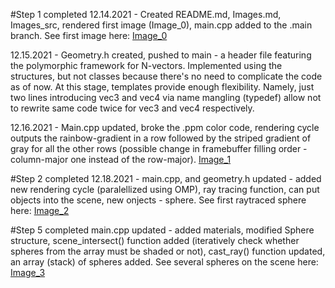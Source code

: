 #Step 1 completed
12.14.2021 - Created README.md, Images.md, Images_src, rendered first image (Image_0), main.cpp added to the .main branch. 
See first image here:
[Image_0](https://github.com/majkong14/Raytracer/blob/main/Images/Image_0.jpeg) 

12.15.2021 - Geometry.h created, pushed to main - a header file featuring the polymorphic framework for N-vectors. 
Implemented using the structures, but not classes because there's no need to complicate the code as of now. At this stage, 
templates provide enough flexibility. Namely, just two lines introducing vec3 and vec4 via name mangling (typedef) allow 
not to rewrite same code twice for vec3 and vec4 respectively.

12.16.2021 - Main.cpp updated, broke the .ppm color code, rendering cycle outputs the rainbow-gradient in a row followed by
the striped gradient of gray for all the other rows (possible change in framebuffer filling order - column-major one instead 
of the row-major).
[Image_1](https://github.com/majkong14/Raytracer/blob/main/Images/Image_1.jpeg)

#Step 2 completed
12.18.2021 - main.cpp, and geometry.h updated - added new rendering cycle (paralellized using OMP), ray tracing function, can 
put objects into the scene, new onjects - sphere. 
See first raytraced sphere here:
[Image_2](https://github.com/majkong14/Raytracer/blob/main/Images/Image_2.jpeg)

#Step 5 completed
main.cpp updated - added materials, modified Sphere structure, scene_intersect() function added (iteratively check whether 
spheres from the array must be shaded or not), cast_ray() function updated, an array (stack) of spheres added.
See several spheres on the scene here:
[Image_3](https://github.com/majkong14/Raytracer/blob/main/Images/Image_3.jpeg)
